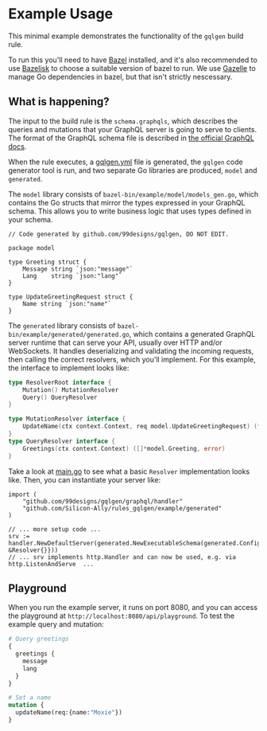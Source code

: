 # Example Usage

This minimal example demonstrates the functionality of the `gqlgen` build rule.

To run this you'll need to have [Bazel](https://bazel.build/) installed,
and it's also recommended to use [Bazelisk](https://github.com/bazelbuild/bazelisk)
to choose a suitable version of bazel to run. We use [Gazelle](https://github.com/bazelbuild/bazel-gazelle)
to manage Go dependencies in bazel, but that isn't strictly nescessary.

## What is happening? 

The input to the build rule is the `schema.graphqls`, which describes the
queries and mutations that your GraphQL server is going to serve to clients.
The format of the GraphQL schema file is described in
[the official GraphQL docs](https://graphql.org/learn/).

When the rule executes, a [gqlgen.yml](https://gqlgen.com/config/) file is generated, the `gqlgen` code generator tool is run, and two
separate Go libraries are produced, `model` and `generated`.

The `model` library consists of `bazel-bin/example/model/models_gen.go`, which
contains the Go structs that mirror the types expressed in your GraphQL schema.
This allows you to write business logic that uses types defined in your schema.

```golang
// Code generated by github.com/99designs/gqlgen, DO NOT EDIT.

package model

type Greeting struct {
	Message string `json:"message"`
	Lang    string `json:"lang"`
}

type UpdateGreetingRequest struct {
	Name string `json:"name"`
}
```

The `generated` library consists of `bazel-bin/example/generated/generated.go`,
which contains a generated GraphQL server runtime that can serve your API,
usually over HTTP and/or WebSockets. It handles deserializing and validating
the incoming requests, then calling the correct resolvers, which you'll
implement. For this example, the interface to implement looks like:

```go
type ResolverRoot interface {
	Mutation() MutationResolver
	Query() QueryResolver
}

type MutationResolver interface {
	UpdateName(ctx context.Context, req model.UpdateGreetingRequest) (*bool, error)
}
type QueryResolver interface {
	Greetings(ctx context.Context) ([]*model.Greeting, error)
}
```

Take a look at [main.go](/example/main.go) to see what a basic `Resolver`
implementation looks like. Then, you can instantiate your server like:

```
import (
	"github.com/99designs/gqlgen/graphql/handler"
	"github.com/Silicon-Ally/rules_gqlgen/example/generated"
)

// ... more setup code ... 
srv := handler.NewDefaultServer(generated.NewExecutableSchema(generated.Config{Resolvers: &Resolver{}}))
// ... srv implements http.Handler and can now be used, e.g. via http.ListenAndServe  ...
```

## Playground

When you run the example server, it runs on port 8080, and you can access the
playground at `http://localhost:8080/api/playground`. To test the example query
and mutation:

```graphql
# Query greetings
{
  greetings {
    message
    lang
  }
}

# Set a name
mutation {
  updateName(req:{name:"Moxie"})
}
```
